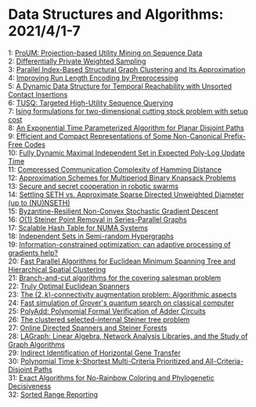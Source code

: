 # Data Structures and Algorithms: 2021/4/1-7  
1: [ProUM: Projection-based Utility Mining on Sequence Data](https://doi.org/10.48550/arXiv.1904.07764)  
2: [Differentially Private Weighted Sampling](https://doi.org/10.48550/arXiv.2010.13048)  
3: [Parallel Index-Based Structural Graph Clustering and Its Approximation](https://doi.org/10.48550/arXiv.2012.11188)  
4: [Improving Run Length Encoding by Preprocessing](https://doi.org/10.48550/arXiv.2101.05329)  
5: [A Dynamic Data Structure for Temporal Reachability with Unsorted Contact  Insertions](https://doi.org/10.48550/arXiv.2102.04187)  
6: [TUSQ: Targeted High-Utility Sequence Querying](https://doi.org/10.48550/arXiv.2103.16615)  
7: [Ising formulations for two-dimensional cutting stock problem with setup  cost](https://doi.org/10.48550/arXiv.2103.16796)  
8: [An Exponential Time Parameterized Algorithm for Planar Disjoint Paths](https://doi.org/10.48550/arXiv.2103.17041)  
9: [Efficient and Compact Representations of Some Non-Canonical Prefix-Free  Codes](https://doi.org/10.48550/arXiv.1605.06615)  
10: [Fully Dynamic Maximal Independent Set in Expected Poly-Log Update Time](https://doi.org/10.48550/arXiv.1909.03445)  
11: [Compressed Communication Complexity of Hamming Distance](https://doi.org/10.48550/arXiv.2103.03468)  
12: [Approximation Schemes for Multiperiod Binary Knapsack Problems](https://doi.org/10.48550/arXiv.2104.00034)  
13: [Secure and secret cooperation in robotic swarms](https://doi.org/10.48550/arXiv.1904.09266)  
14: [Settling SETH vs. Approximate Sparse Directed Unweighted Diameter (up to  (NU)NSETH)](https://doi.org/10.48550/arXiv.2008.05106)  
15: [Byzantine-Resilient Non-Convex Stochastic Gradient Descent](https://doi.org/10.48550/arXiv.2012.14368)  
16: [$O(1)$ Steiner Point Removal in Series-Parallel Graphs](https://doi.org/10.48550/arXiv.2104.00750)  
17: [Scalable Hash Table for NUMA Systems](https://doi.org/10.48550/arXiv.2104.00792)  
18: [Independent Sets in Semi-random Hypergraphs](https://doi.org/10.48550/arXiv.2104.00927)  
19: [Information-constrained optimization: can adaptive processing of  gradients help?](https://doi.org/10.48550/arXiv.2104.00979)  
20: [Fast Parallel Algorithms for Euclidean Minimum Spanning Tree and  Hierarchical Spatial Clustering](https://doi.org/10.48550/arXiv.2104.01126)  
21: [Branch-and-cut algorithms for the covering salesman problem](https://doi.org/10.48550/arXiv.2104.01173)  
22: [Truly Optimal Euclidean Spanners](https://doi.org/10.48550/arXiv.1904.12042)  
23: [The $(2,k)$-connectivity augmentation problem: Algorithmic aspects](https://doi.org/10.48550/arXiv.2004.08645)  
24: [Fast simulation of Grover's quantum search on classical computer](https://doi.org/10.48550/arXiv.2005.04635)  
25: [PolyAdd: Polynomial Formal Verification of Adder Circuits](https://doi.org/10.48550/arXiv.2009.03242)  
26: [The clustered selected-internal Steiner tree problem](https://doi.org/10.48550/arXiv.2011.00131)  
27: [Online Directed Spanners and Steiner Forests](https://doi.org/10.48550/arXiv.2103.04543)  
28: [LAGraph: Linear Algebra, Network Analysis Libraries, and the Study of  Graph Algorithms](https://doi.org/10.48550/arXiv.2104.01661)  
29: [Indirect Identification of Horizontal Gene Transfer](https://doi.org/10.48550/arXiv.2012.08897)  
30: [Polynomial Time $k$-Shortest Multi-Criteria Prioritized and  All-Criteria-Disjoint Paths](https://doi.org/10.48550/arXiv.2101.11514)  
31: [Exact Algorithms for No-Rainbow Coloring and Phylogenetic Decisiveness](https://doi.org/10.48550/arXiv.2104.02103)  
32: [Sorted Range Reporting](https://doi.org/10.48550/arXiv.2104.02461)  